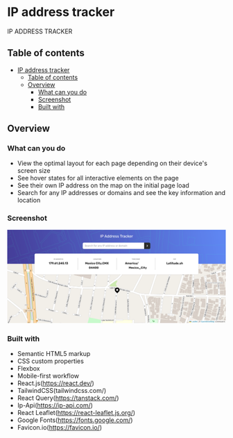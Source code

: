 # IP address tracker

IP ADDRESS TRACKER

## Table of contents

- [IP address tracker](#ip-address-tracker)
  - [Table of contents](#table-of-contents)
  - [Overview](#overview)
    - [What can you do](#what-can-you-do)
    - [Screenshot](#screenshot)
    - [Built with](#built-with)

## Overview

### What can you do

- View the optimal layout for each page depending on their device's screen size
- See hover states for all interactive elements on the page
- See their own IP address on the map on the initial page load
- Search for any IP addresses or domains and see the key information and location

### Screenshot

![App Screenshot](./images/appScreenshot.png)

### Built with

- Semantic HTML5 markup
- CSS custom properties
- Flexbox
- Mobile-first workflow
- React.js(https://react.dev/)
- TailwindCSS(tailwindcss.com/)
- React Query(https://tanstack.com/)
- Ip-Api(https://ip-api.com/)
- React Leaflet(https://react-leaflet.js.org/)
- Google Fonts(https://fonts.google.com/)
- Favicon.io(https://favicon.io/)
